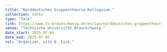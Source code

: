 ```yaml
---
title: "Norddeutsches Gruppentheorie-Kolloquium."
collection: talks
type: "Talk"
link: https://www.tu-braunschweig.de/en/iaa/norddeutsches-gruppentheorie-kolloquium
venue: "Technische Universität Braunschweig."
date_start: 2025-07-04
date_end: 2025-07-05
rol: "Organizer, with B. Eick."
---
```

